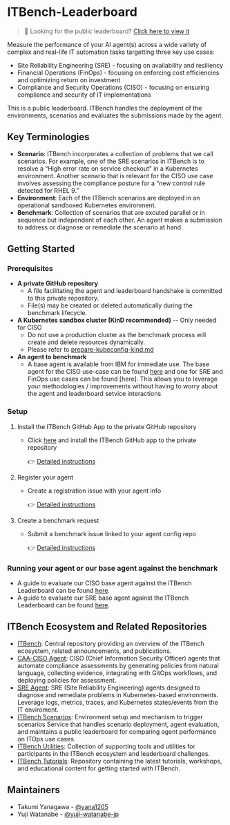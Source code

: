 # ITBench-Leaderboard

> 🔗 Looking for the public leaderboard? [Click here to view it](https://github.com/IBM/ITBench-Leaderboard/LEADERBOARD.md)

Measure the performance of your AI agent(s) across a wide variety of complex and real-life IT automation tasks targetting three key use cases:
- Site Reliability Engineering (SRE) - focusing on availability and resiliency
- Financial Operations (FinOps) - focusing on enforcing cost efficiencies and optimizing return on investment
- Compliance and Security Operations (CISO) - focusing on ensuring compliance and security of IT implementations

This is a public leaderboard. ITBench handles the deployment of the environments, scenarios and evaluates the submissions made by the agent.

## Key Terminologies
- **Scenario**: ITBench incorporates a collection of problems that we call scenarios. For example, one of the SRE scenarios in ITBench is to resolve a “High error rate on service checkout” in a Kubernetes environment. Another scenario that is relevant for the CISO use case involves assessing the compliance posture for a “new control rule detected for RHEL 9.”
- **Environment**: Each of the ITBench scenarios are deployed in an operational sandboxed Kubernetes environment.
- **Benchmark**: Collection of scenarios that are excuted parallel or in sequence but independent of each other. An agent makes a submission to address or diagnose or remediate the scenario at hand.

## Getting Started
### Prerequisites
- **A private GitHub repository**
  - A file facilitating the agent and leaderboard handshake is committed to this private repository.
  - File(s) may be created or deleted automatically during the benchmark lifecycle.
- **A Kubernetes sandbox cluster (KinD recommended)** -- Only needed for CISO 
  - Do not use a production cluster as the benchmark process will create and delete resources dynamically.
  - Please refer to [prepare-kubeconfig-kind.md](https://github.com/IBM/ITBench-Scenarios/blob/main/ciso/prepare-kubeconfig-kind.md)
- **An agent to benchmark**
  - A base agent is available from IBM for immediate use. The base agent for the CISO use-case can be found [here]() and one for SRE and FinOps use cases can be found [here]. This allows you to leverage your methodologies / improvements without having to worry about the agent and leaderboard setvice interactions

### Setup
1. Install the ITBench GitHub App to the private GitHub repository
    - Click [here](https://github.com/apps/ibm-itbench-github-app) and install the ITBench GitHub app to the private repository
    
        👉 [Detailed instructions](docs/instruction-for-agent-submitter-ciso.md#step-0-install-the-itbench-github-app)

2. Register your agent
    - Create a registration issue with your agent info
    
        👉 [Detailed instructions](docs/instruction-for-agent-submitter-ciso.md#step-1-register-your-agent)

3. Create a benchmark request 
    - Submit a benchmark issue linked to your agent config repo

        👉 [Detailed instructions](docs/instruction-for-agent-submitter-ciso.md#step-2-register-your-benchmark)

### Running your agent or our base agent against the benchmark
- A guide to evaluate our CISO base agent against the ITBench Leaderboard can be found [here](docs/instruction-for-agent-submitter-ciso.md#step-3-launch-benchmark).
- A guide to evaluate our SRE base agent against the ITBench Leaderboard can be found [here](https://github.com/IBM/ITBench-SRE-Agent/blob/leaderboard_updates/Leaderboard.md).

## ITBench Ecosystem and Related Repositories

- [ITBench](https://github.com/IBM/ITBench): Central repository providing an overview of the ITBench ecosystem, related announcements, and publications.
- [CAA-CISO Agent](https://github.com/IBM/ITBench-CAA-CISO-Agent): CISO (Chief Information Security Officer) agents that automate compliance assessments by generating policies from natural language, collecting evidence, integrating with GitOps workflows, and deploying policies for assessment.
- [SRE Agent](https://github.com/IBM/ITBench-SRE-Agent): SRE (Site Reliability Engineering) agents designed to diagnose and remediate problems in Kubernetes-based environments. Leverage logs, metrics, traces, and Kubernetes states/events from the IT enviroment.
- [ITBench Scenarios](https://github.com/IBM/ITBench-Scenarios): Environment setup and mechanism to trigger scenarios Service that handles scenario deployment, agent evaluation, and maintains a public leaderboard for comparing agent performance on ITOps use cases.
- [ITBench Utilities](https://github.com/IBM/ITBench-Utilities): Collection of supporting tools and utilities for participants in the ITBench ecosystem and leaderboard challenges.
- [ITBench Tutorials](https://github.com/IBM/ITBench-Tutorials): Repository containing the latest tutorials, workshops, and educational content for getting started with ITBench.

## Maintainers
- Takumi Yanagawa  - [@yana1205](https://github.com/yana1205)
- Yuji Watanabe    - [@yuji-watanabe-jp](https://github.com/yuji-watanabe-jp)
